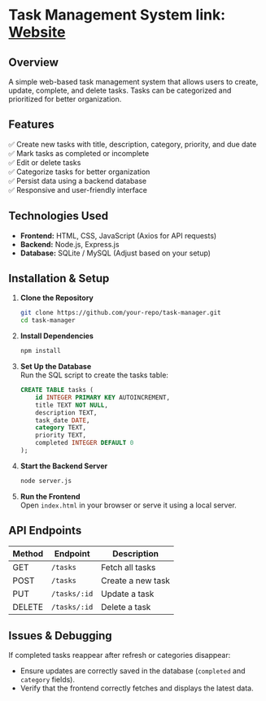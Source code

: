 # Task Management System link: [Website](https://vernardciti.github.io/task_management_v1/)

## Overview  
A simple web-based task management system that allows users to create, update, complete, and delete tasks. Tasks can be categorized and prioritized for better organization.  

## Features  
✅ Create new tasks with title, description, category, priority, and due date  
✅ Mark tasks as completed or incomplete  
✅ Edit or delete tasks  
✅ Categorize tasks for better organization  
✅ Persist data using a backend database  
✅ Responsive and user-friendly interface  

## Technologies Used  
- **Frontend:** HTML, CSS, JavaScript (Axios for API requests)  
- **Backend:** Node.js, Express.js  
- **Database:** SQLite / MySQL (Adjust based on your setup)  

## Installation & Setup  

1. **Clone the Repository**  
   ```sh
   git clone https://github.com/your-repo/task-manager.git
   cd task-manager
   ```

2. **Install Dependencies**  
   ```sh
   npm install
   ```

3. **Set Up the Database**  
   Run the SQL script to create the tasks table:  
   ```sql
   CREATE TABLE tasks (
       id INTEGER PRIMARY KEY AUTOINCREMENT,
       title TEXT NOT NULL,
       description TEXT,
       task_date DATE,
       category TEXT,
       priority TEXT,
       completed INTEGER DEFAULT 0
   );
   ```

4. **Start the Backend Server**  
   ```sh
   node server.js
   ```

5. **Run the Frontend**  
   Open `index.html` in your browser or serve it using a local server.  

## API Endpoints  
| Method | Endpoint         | Description               |
|--------|-----------------|---------------------------|
| GET    | `/tasks`        | Fetch all tasks           |
| POST   | `/tasks`        | Create a new task         |
| PUT    | `/tasks/:id`    | Update a task             |
| DELETE | `/tasks/:id`    | Delete a task             |

## Issues & Debugging  
If completed tasks reappear after refresh or categories disappear:  
- Ensure updates are correctly saved in the database (`completed` and `category` fields).  
- Verify that the frontend correctly fetches and displays the latest data.  
